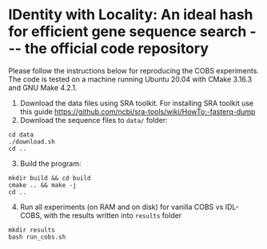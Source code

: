 # IDentity with Locality: An ideal hash for efficient gene sequence search --- the official code repository

Please follow the instructions below for reproducing the COBS experiments. The code is tested on a machine running Ubuntu 20.04 with CMake 3.16.3 and GNU Make 4.2.1.

1) Download the data files using SRA toolkit. For installing SRA toolkit use this guide https://github.com/ncbi/sra-tools/wiki/HowTo:-fasterq-dump
2) Download the sequence files to `data/` folder: 
```
cd data
./download.sh
cd ..
```
3) Build the program:
```
mkdir build && cd build
cmake .. && make -j
cd ..
```
4) Run all experiments (on RAM and on disk) for vanilla COBS vs IDL-COBS, with the results written into `results` folder
```
mkdir results
bash run_cobs.sh
```